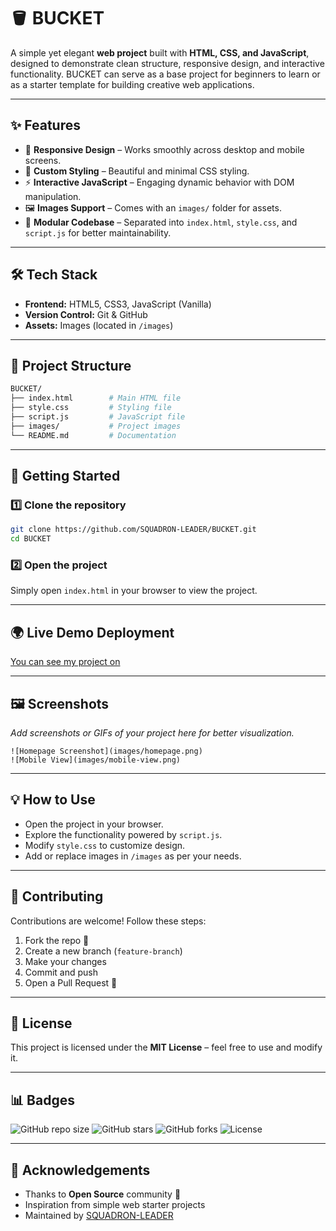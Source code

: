 # 🪣 BUCKET

A simple yet elegant **web project** built with **HTML, CSS, and JavaScript**, designed to demonstrate clean structure, responsive design, and interactive functionality. BUCKET can serve as a base project for beginners to learn or as a starter template for building creative web applications.

---

## ✨ Features

* 📱 **Responsive Design** – Works smoothly across desktop and mobile screens.
* 🎨 **Custom Styling** – Beautiful and minimal CSS styling.
* ⚡ **Interactive JavaScript** – Engaging dynamic behavior with DOM manipulation.
* 🖼️ **Images Support** – Comes with an `images/` folder for assets.
* 🧩 **Modular Codebase** – Separated into `index.html`, `style.css`, and `script.js` for better maintainability.

---

## 🛠️ Tech Stack

* **Frontend:** HTML5, CSS3, JavaScript (Vanilla)
* **Version Control:** Git & GitHub
* **Assets:** Images (located in `/images`)

---

## 📂 Project Structure

```bash
BUCKET/
├── index.html        # Main HTML file
├── style.css         # Styling file
├── script.js         # JavaScript file
├── images/           # Project images
└── README.md         # Documentation
```

---

## 🚀 Getting Started

### 1️⃣ Clone the repository

```bash
git clone https://github.com/SQUADRON-LEADER/BUCKET.git
cd BUCKET
```

### 2️⃣ Open the project

Simply open `index.html` in your browser to view the project.

---

## 🌍 Live Demo Deployment

[You can see my project on ](https://squadron-leader.github.io/BUCKET/)

---

## 🖼️ Screenshots

*Add screenshots or GIFs of your project here for better visualization.*

```
![Homepage Screenshot](images/homepage.png)
![Mobile View](images/mobile-view.png)
```

---

## 💡 How to Use

* Open the project in your browser.
* Explore the functionality powered by `script.js`.
* Modify `style.css` to customize design.
* Add or replace images in `/images` as per your needs.

---

## 🤝 Contributing

Contributions are welcome! Follow these steps:

1. Fork the repo 🍴
2. Create a new branch (`feature-branch`)
3. Make your changes
4. Commit and push
5. Open a Pull Request 🚀

---

## 📜 License

This project is licensed under the **MIT License** – feel free to use and modify it.

---

## 📊 Badges

![GitHub repo size](https://img.shields.io/github/repo-size/SQUADRON-LEADER/BUCKET)
![GitHub stars](https://img.shields.io/github/stars/SQUADRON-LEADER/BUCKET?style=social)
![GitHub forks](https://img.shields.io/github/forks/SQUADRON-LEADER/BUCKET?style=social)
![License](https://img.shields.io/badge/license-MIT-blue.svg)

---

## 🙌 Acknowledgements

* Thanks to **Open Source** community 💙
* Inspiration from simple web starter projects
* Maintained by [SQUADRON-LEADER](https://github.com/SQUADRON-LEADER)

